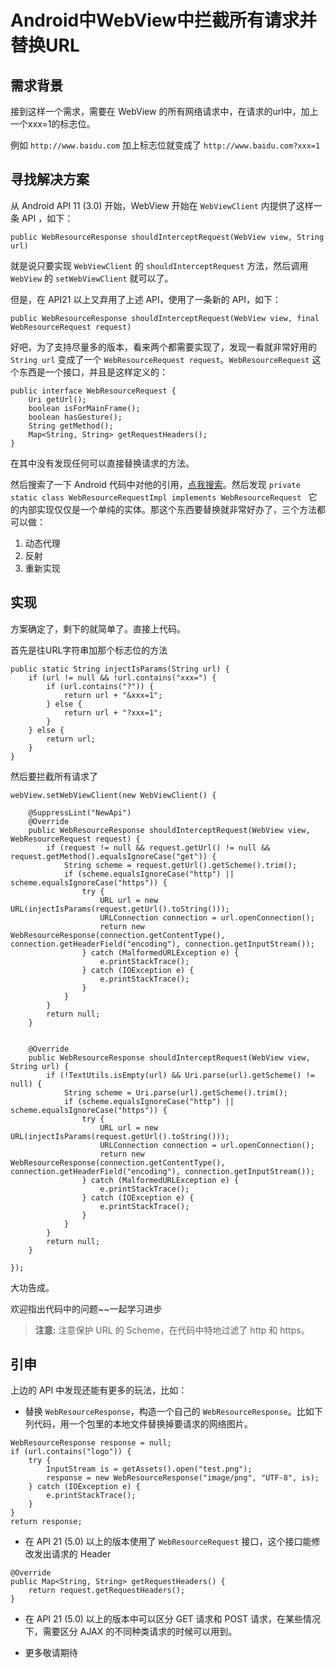 # Android中WebView中拦截所有请求并替换URL

## 需求背景

接到这样一个需求，需要在 WebView 的所有网络请求中，在请求的url中，加上一个xxx=1的标志位。

例如 `http://www.baidu.com` 加上标志位就变成了 `http://www.baidu.com?xxx=1`

## 寻找解决方案

从 Android API 11 (3.0) 开始，WebView 开始在 `WebViewClient` 内提供了这样一条 API ，如下：

```
public WebResourceResponse shouldInterceptRequest(WebView view, String url)
```

就是说只要实现 `WebViewClient` 的 `shouldInterceptRequest` 方法，然后调用 `WebView` 的 `setWebViewClient` 就可以了。

但是，在 API21 以上又弃用了上述 API，使用了一条新的 API，如下：

```
public WebResourceResponse shouldInterceptRequest(WebView view, final WebResourceRequest request)
```

好吧，为了支持尽量多的版本，看来两个都需要实现了，发现一看就非常好用的 `String url` 变成了一个 `WebResourceRequest request`。`WebResourceRequest` 这个东西是一个接口，并且是这样定义的：

```
public interface WebResourceRequest {
    Uri getUrl();
    boolean isForMainFrame();
    boolean hasGesture();
    String getMethod();
    Map<String, String> getRequestHeaders();
}
```

在其中没有发现任何可以直接替换请求的方法。

然后搜索了一下 Android 代码中对他的引用，[点我搜索](http://androidxref.com/5.1.0_r1/search?q=WebResourceRequest&defs=&refs=&path=&hist=&project=frameworks)。然后发现 `private static class WebResourceRequestImpl implements WebResourceRequest ` 它的内部实现仅仅是一个单纯的实体。那这个东西要替换就非常好办了，三个方法都可以做：

1. 动态代理
2. 反射
3. 重新实现

## 实现

方案确定了，剩下的就简单了。直接上代码。

首先是往URL字符串加那个标志位的方法

```
public static String injectIsParams(String url) {
    if (url != null && !url.contains("xxx=") {
        if (url.contains("?")) {
            return url + "&xxx=1";
        } else {
            return url + "?xxx=1";
        }
    } else {
        return url;
    }
}
```

然后要拦截所有请求了

```
webView.setWebViewClient(new WebViewClient() {

    @SuppressLint("NewApi")
    @Override
    public WebResourceResponse shouldInterceptRequest(WebView view, WebResourceRequest request) {
        if (request != null && request.getUrl() != null && request.getMethod().equalsIgnoreCase("get")) {
            String scheme = request.getUrl().getScheme().trim();
            if (scheme.equalsIgnoreCase("http") || scheme.equalsIgnoreCase("https")) {
                try {
                    URL url = new URL(injectIsParams(request.getUrl().toString()));
                    URLConnection connection = url.openConnection();
                    return new WebResourceResponse(connection.getContentType(), connection.getHeaderField("encoding"), connection.getInputStream());
                } catch (MalformedURLException e) {
                    e.printStackTrace();
                } catch (IOException e) {
                    e.printStackTrace();
                }
            }
        }
        return null;
    }


    @Override
    public WebResourceResponse shouldInterceptRequest(WebView view, String url) {
        if (!TextUtils.isEmpty(url) && Uri.parse(url).getScheme() != null) {
            String scheme = Uri.parse(url).getScheme().trim();
            if (scheme.equalsIgnoreCase("http") || scheme.equalsIgnoreCase("https")) {
                try {
                    URL url = new URL(injectIsParams(request.getUrl().toString()));
                    URLConnection connection = url.openConnection();
                    return new WebResourceResponse(connection.getContentType(), connection.getHeaderField("encoding"), connection.getInputStream());
                } catch (MalformedURLException e) {
                    e.printStackTrace();
                } catch (IOException e) {
                    e.printStackTrace();
                }
            }
        }
        return null;
    }

});
```

大功告成。

欢迎指出代码中的问题~~一起学习进步

> **注意:** 注意保护 URL 的 Scheme，在代码中特地过滤了 http 和 https。

## 引申

上边的 API 中发现还能有更多的玩法，比如：

* 替换 `WebResourceResponse`，构造一个自己的 `WebResourceResponse`。比如下列代码，用一个包里的本地文件替换掉要请求的网络图片。

```
WebResourceResponse response = null;
if (url.contains("logo")) {
    try {
        InputStream is = getAssets().open("test.png");
        response = new WebResourceResponse("image/png", "UTF-8", is);
    } catch (IOException e) {
        e.printStackTrace();
    }        
}
return response;
```

* 在 API 21 (5.0) 以上的版本使用了 `WebResourceRequest` 接口，这个接口能修改发出请求的 Header

```
@Override
public Map<String, String> getRequestHeaders() {
    return request.getRequestHeaders();
}
```

* 在 API 21 (5.0) 以上的版本中可以区分 GET 请求和 POST 请求，在某些情况下，需要区分 AJAX 的不同种类请求的时候可以用到。

* 更多敬请期待


